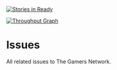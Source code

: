 [![Stories in Ready](https://badge.waffle.io/GamersNetworkMC/Issues.png?label=ready&title=Ready)](http://waffle.io/GamersNetworkMC/Issues)

[![Throughput Graph](https://graphs.waffle.io/GamersNetworkMC/Issues/throughput.svg)](https://waffle.io/GamersNetworkMC/Issues/metrics)


Issues
======

All related issues to The Gamers Network.

